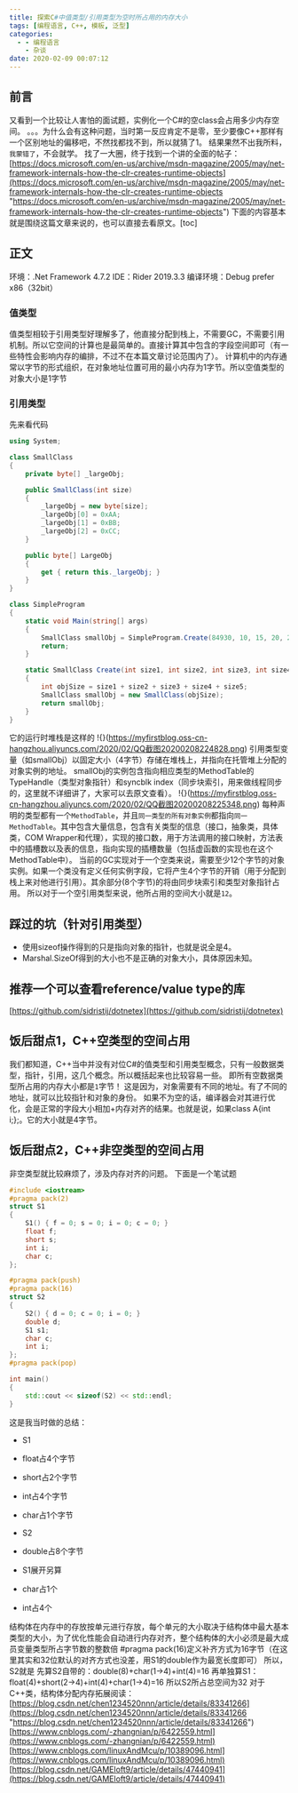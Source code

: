 ```yaml
---
title: 探索C#中值类型/引用类型为空时所占用的内存大小
tags: [编程语言, C++, 模板, 泛型]
categories:
  - - 编程语言
    - 杂谈
date: 2020-02-09 00:07:12
---
```


<meta name="referrer" content="no-referrer" />



## 前言

又看到一个比较让人害怕的面试题，实例化一个C#的空class会占用多少内存空间。 。。。为什么会有这种问题，当时第一反应肯定不是零，至少要像C++那样有一个区别地址的偏移吧，不然找都找不到，所以就猜了1。 结果果然不出我所料，`我蒙错了`，不会就学。 找了一大圈，终于找到一个讲的全面的帖子：[https://docs.microsoft.com/en-us/archive/msdn-magazine/2005/may/net-framework-internals-how-the-clr-creates-runtime-objects](https://docs.microsoft.com/en-us/archive/msdn-magazine/2005/may/net-framework-internals-how-the-clr-creates-runtime-objects "https://docs.microsoft.com/en-us/archive/msdn-magazine/2005/may/net-framework-internals-how-the-clr-creates-runtime-objects") 下面的内容基本就是围绕这篇文章来说的，也可以直接去看原文。\[toc\]

## 正文

环境：.Net Framework 4.7.2 IDE：Rider 2019.3.3 编译环境：Debug prefer x86（32bit）

### 值类型

值类型相较于引用类型好理解多了，他直接分配到栈上，不需要GC，不需要引用机制。所以它空间的计算也是最简单的。直接计算其中包含的字段空间即可（有一些特性会影响内存的编排，不过不在本篇文章讨论范围内了）。 计算机中的内存通常以字节的形式组织，在对象地址位置可用的最小内存为1字节。所以空值类型的对象大小是1字节

### 引用类型

先来看代码

```csharp
using System;

class SmallClass
{
    private byte[] _largeObj;

    public SmallClass(int size)
    {
        _largeObj = new byte[size];
        _largeObj[0] = 0xAA;
        _largeObj[1] = 0xBB;
        _largeObj[2] = 0xCC;
    }

    public byte[] LargeObj
    {
        get { return this._largeObj; }
    }
}

class SimpleProgram
{
    static void Main(string[] args)
    {
        SmallClass smallObj = SimpleProgram.Create(84930, 10, 15, 20, 25);
        return;
    }

    static SmallClass Create(int size1, int size2, int size3, int size4, int size5)
    {
        int objSize = size1 + size2 + size3 + size4 + size5;
        SmallClass smallObj = new SmallClass(objSize);
        return smallObj;
    }
}
```

它的运行时堆栈是这样的 !{}(https://myfirstblog.oss-cn-hangzhou.aliyuncs.com/2020/02/QQ截图20200208224828.png) 引用类型变量（如smallObj）以固定大小（4字节）存储在堆栈上，并指向在托管堆上分配的对象实例的地址。 smallObj的实例包含指向相应类型的MethodTable的TypeHandle（类型对象指针）和syncblk index（同步块索引，用来做线程同步的，这里就不详细讲了，大家可以去原文查看）。 !{}(https://myfirstblog.oss-cn-hangzhou.aliyuncs.com/2020/02/QQ截图20200208225348.png) 每种声明的类型都有一个`MethodTable`，并且`同一类型的所有对象实例`都指向`同一MethodTable`。其中包含大量信息，包含有关类型的信息（接口，抽象类，具体类，COM Wrapper和代理），实现的接口数，用于方法调用的接口映射，方法表中的插槽数以及表的信息，指向实现的插槽数量（包括虚函数的实现也在这个MethodTable中）。 当前的GC实现对于一个空类来说，需要至少12个字节的对象实例。如果一个类没有定义任何实例字段，它将产生4个字节的开销（用于分配到栈上来对他进行引用）。其余部分(8个字节)的将由同步块索引和类型对象指针占用。 所以对于一个空引用类型来说，他所占用的空间大小就是`12`。

## 踩过的坑（针对引用类型）

*   使用sizeof操作得到的只是指向对象的指针，也就是说全是4。
*   Marshal.SizeOf得到的大小也不是正确的对象大小，具体原因未知。

## 推荐一个可以查看reference/value type的库

[https://github.com/sidristij/dotnetex](https://github.com/sidristij/dotnetex)

## 饭后甜点1，C++空类型的空间占用

我们都知道，C++当中并没有对位C#的值类型和引用类型概念，只有一般数据类型，指针，引用，这几个概念。所以概括起来也比较容易一些。 即所有空数据类型所占用的内存大小都是`1`字节！ 这是因为，对象需要有不同的地址。有了不同的地址，就可以比较指针和对象的身份。 如果不为空的话，编译器会对其进行优化，会是正常的字段大小相加+内存对齐的结果。也就是说，如果class A{int i;};。它的大小就是4字节。

## 饭后甜点2，C++非空类型的空间占用

非空类型就比较麻烦了，涉及内存对齐的问题。 下面是一个笔试题

```cpp
#include <iostream>
#pragma pack(2)
struct S1
{
    S1() { f = 0; s = 0; i = 0; c = 0; }
    float f;
    short s;
    int i;
    char c;
};

#pragma pack(push)
#pragma pack(16)
struct S2
{
    S2() { d = 0; c = 0; i = 0; }
    double d;
    S1 s1;
    char c;
    int i;
};
#pragma pack(pop)

int main()
{
    std::cout << sizeof(S2) << std::endl;
}
```

这是我当时做的总结：

*   S1
*   float占4个字节
*   short占2个字节
*   int占4个字节
*   char占1个字节
    
*   S2
    
*   double占8个字节
*   S1展开另算
*   char占1个
*   int占4个

结构体在内存中的存放按单元进行存放，每个单元的大小取决于结构体中最大基本类型的大小，为了优化性能会自动进行内存对齐，整个结构体的大小必须是最大成员变量类型所占字节数的整数倍 #pragma pack(16)定义补齐方式为16字节（在这里其实和32位默认的对齐方式也没差，用S1的double作为最宽长度即可） 所以，S2就是 先算S2自带的：double(8)+char(1->4)+int(4)=16 再单独算S1：float(4)+short(2->4)+int(4)+char(1->4)=16 所以S2所占总空间为32 对于C++类，结构体分配内存拓展阅读： [https://blog.csdn.net/chen1234520nnn/article/details/83341266](https://blog.csdn.net/chen1234520nnn/article/details/83341266 "https://blog.csdn.net/chen1234520nnn/article/details/83341266") [https://www.cnblogs.com/-zhangnian/p/6422559.html](https://www.cnblogs.com/-zhangnian/p/6422559.html) [https://www.cnblogs.com/linuxAndMcu/p/10389096.html](https://www.cnblogs.com/linuxAndMcu/p/10389096.html) [https://blog.csdn.net/GAMEloft9/article/details/47440941](https://blog.csdn.net/GAMEloft9/article/details/47440941)